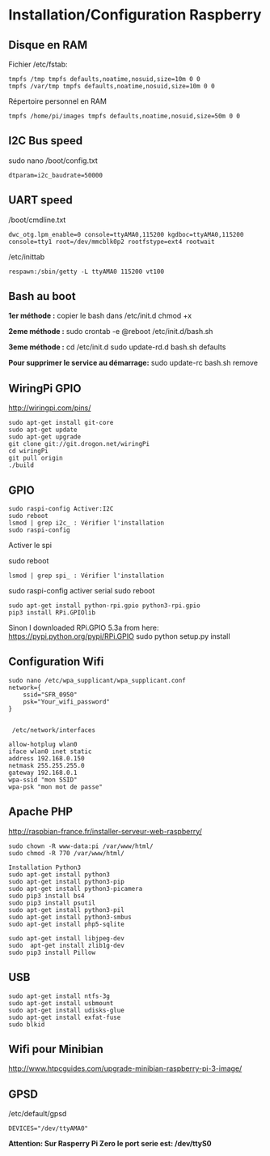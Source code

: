 # Installation/Configuration Raspberry

## Disque en RAM
Fichier /etc/fstab:
```
tmpfs /tmp tmpfs defaults,noatime,nosuid,size=10m 0 0
tmpfs /var/tmp tmpfs defaults,noatime,nosuid,size=10m 0 0
```
Répertoire personnel en RAM
````
tmpfs /home/pi/images tmpfs defaults,noatime,nosuid,size=50m 0 0
````

## I2C Bus speed
sudo nano /boot/config.txt
````
dtparam=i2c_baudrate=50000
````

## UART speed
/boot/cmdline.txt 
````
dwc_otg.lpm_enable=0 console=ttyAMA0,115200 kgdboc=ttyAMA0,115200 console=tty1 root=/dev/mmcblk0p2 rootfstype=ext4 rootwait
````

/etc/inittab 
````
respawn:/sbin/getty -L ttyAMA0 115200 vt100
````

## Bash au boot

**1er méthode :**
    copier le bash dans /etc/init.d
    chmod +x

**2eme méthode :** 
    sudo crontab -e
    @reboot /etc/init.d/bash.sh

**3eme méthode :**
    cd /etc/init.d
    sudo update-rd.d bash.sh defaults

**Pour supprimer le service au démarrage:**
    sudo update-rc bash.sh remove


## WiringPi GPIO

http://wiringpi.com/pins/
````
sudo apt-get install git-core
sudo apt-get update
sudo apt-get upgrade
git clone git://git.drogon.net/wiringPi
cd wiringPi
git pull origin
./build
````

## GPIO

````
sudo raspi-config Activer:I2C
sudo reboot
lsmod | grep i2c_ : Vérifier l'installation
sudo raspi-config
````

Activer le spi

sudo reboot
````
lsmod | grep spi_ : Vérifier l'installation
````

sudo raspi-config
activer serial
sudo reboot
````
sudo apt-get install python-rpi.gpio python3-rpi.gpio
pip3 install RPi.GPIOlib
````

Sinon
I downloaded RPi.GPIO 5.3a from here: https://pypi.python.org/pypi/RPi.GPIO
sudo python setup.py install

## Configuration Wifi

````
sudo nano /etc/wpa_supplicant/wpa_supplicant.conf
network={
    ssid="SFR_0950"
    psk="Your_wifi_password"
}


 /etc/network/interfaces

allow-hotplug wlan0
iface wlan0 inet static
address 192.168.0.150
netmask 255.255.255.0
gateway 192.168.0.1
wpa-ssid "mon SSID"
wpa-psk "mon mot de passe"
````

## Apache PHP

http://raspbian-france.fr/installer-serveur-web-raspberry/

```
sudo chown -R www-data:pi /var/www/html/
sudo chmod -R 770 /var/www/html/

Installation Python3
sudo apt-get install python3
sudo apt-get install python3-pip
sudo apt-get install python3-picamera
sudo pip3 install bs4
sudo pip3 install psutil
sudo apt-get install python3-pil
sudo apt-get install python3-smbus
sudo apt-get install php5-sqlite

sudo apt-get install libjpeg-dev
sudo  apt-get install zlib1g-dev
sudo pip3 install Pillow
```

## USB

````
sudo apt-get install ntfs-3g
sudo apt-get install usbmount
sudo apt-get install udisks-glue
sudo apt-get install exfat-fuse
sudo blkid
````

## Wifi pour Minibian

http://www.htpcguides.com/upgrade-minibian-raspberry-pi-3-image/

## GPSD

/etc/default/gpsd
````
DEVICES="/dev/ttyAMA0"
````
**Attention: Sur Rasperry Pi Zero le port serie est: /dev/ttyS0**



